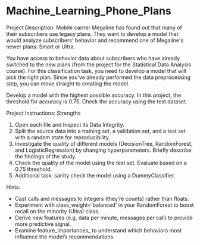 # Machine_Learning_Phone_Plans

Project Description:
Mobile carrier Megaline has found out that many of their subscribers use legacy plans. They want to develop a model that would analyze subscribers' behavior and recommend one of Megaline's newer plans: Smart or Ultra. 

You have access to behavior data about subscribers who have already switched to the new plans (from the project for the Statistical Data Analysis course). For this classification task, you need to develop a model that will pick the right plan. Since you’ve already performed the data preprocessing step, you can move straight to creating the model.  

Develop a model with the highest possible accuracy. In this project, the threshold for accuracy is 0.75. Check the accuracy using the test dataset. 

Project Instructions:
Strengths

1. Open each file and Inspect its Data Integrity.
2. Split the source data into a training set, a validation set, and a test set with a random state for reproducibility.
3. Investigate the quality of different models (DecisionTree, RandomForest, and LogisticRegression) by changing hyperparameters. Briefly describe the findings of the study.
4. Check the quality of the model using the test set. Evaluate based on a 0.75 threshold.
5. Additional task: sanity check the model using a DummyClassifier.

Hints:
- Cast calls and messages to integers (they’re counts) rather than floats.
- Experiment with class_weight='balanced' in your RandomForest to boost recall on the minority (Ultra) class.
- Derive new features (e.g. data per minute, messages per call) to provide more predictive signal.
- Examine feature_importances_ to understand which behaviors most influence the model’s recommendations.
